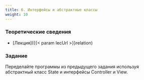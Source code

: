 ```yaml
---
title: 6. Интерфейсы и абстрактные классы
weight: 10
---
```


### Теоретические сведения

- [Лекция]({{< param lecUrl >}}relation)

### Задание

Переделайте программы из предыдущего задания используя абстрактный класс State и интерфейсы Controller и View.